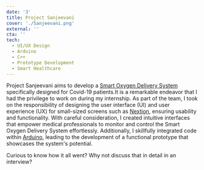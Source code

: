 ```yaml
---
date: '3'
title: Project Sanjeevani
cover: './Sanjeevani.png'
external: ''
cta: ''
tech:
  - UI/UX Design
  - Arduino
  - C++
  - Prototype Development
  - Smart Healthcare
---
```


Project Sanjeevani aims to develop a [Smart Oxygen Delivery System](https://www.hindawi.com/journals/crj/2019/4901049/#supplementary-materials) specifically designed for Covid-19 patients.It is a remarkable endeavor that I had the privilege to work on during my internship. As part of the team, I took on the responsibility of designing the user interface (UI) and user experience (UX) for small-sized screens such as [Nextion](https://nextion.tech/), ensuring usability and functionality. With careful consideration, I created intuitive interfaces that empower medical professionals to monitor and control the Smart Oxygen Delivery System effortlessly. Additionally, I skillfully integrated code within [Arduino](https://www.arduino.cc/), leading to the development of a functional prototype that showcases the system's potential.

Curious to know how it all went? Why not discuss that in detail in an interview?
